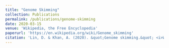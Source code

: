 ```yaml
---
title: "Genome Skimming"
collection: Publications
permalink: /publications/genome-skimming
date: 2020-03-15
venue: 'Wikipedia, the Free Encyclopedia'
paperurl: 'https://en.wikipedia.org/wiki/Genome_skimming'
citation: 'Lin, D. & Khan, A. (2020). &quot;Genome skimming.&quot; <i>Wikipedia, The Free Encyclopedia.</i>'
---
```

